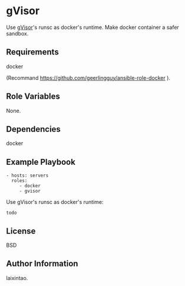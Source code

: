 gVisor
======

Use [gVisor](https://github.com/google/gvisor)'s runsc as docker's runtime. Make docker container a safer sandbox.

Requirements
------------

docker

(Recommand https://github.com/geerlingguy/ansible-role-docker ).

Role Variables
--------------

None.

Dependencies
------------

docker

Example Playbook
----------------

```
- hosts: servers
  roles:
     - docker
     - gvisor
```

Use gVisor's runsc as docker's runtime:

```
todo
```

License
-------

BSD

Author Information
------------------

laixintao.

